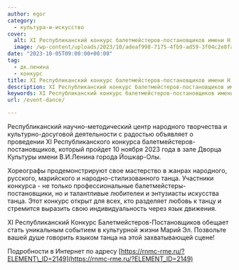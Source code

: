 ```yaml
---
author: egor
category:
  - культура-и-искусство
cover:
  alt: XI Республиканский конкурс балетмейстеров-постановщиков имени Н.П.Дружининой-Кузнецовой
  image: /wp-content/uploads/2023/10/adeaf998-7175-4fb9-ad59-3f04c2e8faa1.png
date: "2023-10-05T09:00:00+00:00"
tag:
  - дк.ленина
  - конкурс
title: XI Республиканский конкурс балетмейстеров-постановщиков имени Н.П.Дружининой-Кузнецовой
description: XI Республиканский конкурс балетмейстеров-постановщиков имени Н.П.Дружининой-Кузнецовой
keywords: XI Республиканский конкурс балетмейстеров-постановщиков имени Н.П.Дружининой-Кузнецовой
url: /event-dance/

---
```

Республиканский научно-методический центр народного творчества и культурно-досуговой деятельности с радостью объявляет о проведении XI Республиканского конкурса балетмейстеров-постановщиков, который пройдет 10 ноября 2023 года в зале Дворца Культуры имени В.И.Ленина города Йошкар-Олы.

Хореографы продемонстрируют свое мастерство в жанрах народного, русского, марийского и народно\-стилизованного танца. Участники конкурса \- не только профессиональные балетмейстеры-постановщики, но и талантливые любителеи и энтузиасты искусства танца. Этот конкурс открыт для всех, кто разделяет любовь к танцу и стремится выразить свою индивидуальность через язык движения.

XI Республиканский Конкурс Балетмейстеров-Постановщиков обещает стать уникальным событием в культурной жизни Марий Эл. Позвольте вашей душе говорить языком танца на этой захватывающей сцене!

Подробности в Интернет по адресу [https://rnmc-rme.ru/?ELEMENT\_ID=2149](https://rnmc-rme.ru/?ELEMENT_ID=2149)
